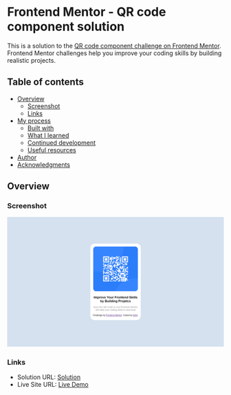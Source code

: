 # Frontend Mentor - QR code component solution

This is a solution to the [QR code component challenge on Frontend Mentor](https://www.frontendmentor.io/challenges/qr-code-component-iux_sIO_H). Frontend Mentor challenges help you improve your coding skills by building realistic projects.

## Table of contents

- [Overview](#overview)
  - [Screenshot](#screenshot)
  - [Links](#links)
- [My process](#my-process)
  - [Built with](#built-with)
  - [What I learned](#what-i-learned)
  - [Continued development](#continued-development)
  - [Useful resources](#useful-resources)
- [Author](#author)
- [Acknowledgments](#acknowledgments)

## Overview

### Screenshot

![Solutions ScreenShot](./images/solution.png)

### Links

- Solution URL: [Solution](https://www.frontendmentor.io/solutions/qr-code-component-rJPVtH775)
- Live Site URL: [Live Demo](https://vermillion-bavarois-855b58.netlify.app/)
